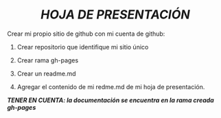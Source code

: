 ***<h1 align="center">HOJA DE PRESENTACIÓN</h1>***

Crear mi propio sitio de github con mi cuenta de github:

1. Crear repositorio que identifique mi sitio único

2. Crear rama gh-pages

3. Crear un readme.md

4. Agregar el contenido de mi redme.md de mi hoja de presentación.

***TENER EN CUENTA: la documentación se encuentra en la rama creada gh-pages***
